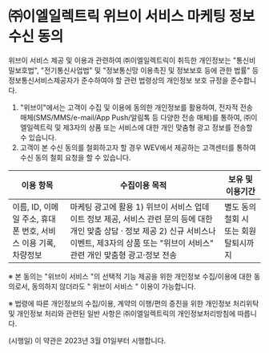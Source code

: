 # ㈜이엘일렉트릭 위브이 서비스 마케팅 정보 수신 동의

위브이 서비스 제공 및 이용과 관련하여 ㈜이엘일렉트릭이 취득한 개인정보는 "통신비밀보호법", "전기통신사업법" 및 "정보통신망 이용촉진 및 정보보호 등에 관한 법률" 등 정보통신서비스제공자가 준수하여야 할 관련 법령상의 개인정보 보호 규정을 준수합니다.

1. "위브이"에서는 고객이 수집 및 이용에 동의한 개인정보를 활용하여, 전자적 전송 매체(SMS/MMS/e-mail/App Push/알림톡 등 다양한 전송 매체)를 통하여, ㈜이엘일렉트릭 및 제3자의 상품 또는 서비스에 대한 개인 맞춤형 광고 정보를 전송할 수 있습니다.
2. 고객이 본 수신 동의를 철회하고자 할 경우 WEV에서 제공하는 고객센터를 통하여 수신 동의 철회 요청을 할 수 있습니다.

|이용 항목|수집이용 목적|보유 및 이용기간|
|---|---|---|
|이름, ID, 이메일 주소, 휴대폰 번호, 서비스 이용 기록, 차량정보|마케팅 광고에 활용 1) 위브이 서비스 업데이트 정보 제공, 서비스 관련 문의 등에 대한 개인 맞춤 상담 · 정보 제공 2) 신규 서비스나 이벤트, 제3자의 상품 또는 "위브이 서비스" 관련 개인 맞춤형 광고·정보 전송|별도 동의 철회 시 또는 회원 탈퇴시까지|

※ 본 동의는 "위브이 서비스 "의 선택적 기능 제공을 위한 개인정보 수집/이용에 대한 동의로서, 동의하지 않더라도 " 위브이 서비스 " 이용이 가능합니다.

※ 법령에 따른 개인정보의 수집/이용, 계약의 이행/편의 증진을 위한 개인정보 처리위탁 및 개인정보 처리와 관련된 일반 사항은 ㈜이엘일렉트릭의 개인정보처리방침에 따릅니다.

(시행일) 이 약관은 2023년 3월 01일부터 시행합니다.
